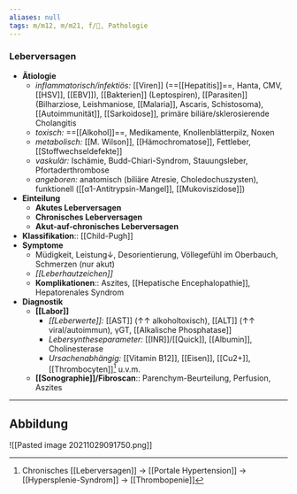 ```yaml
---
aliases: null
tags: m/m12, m/m21, f/💩, Pathologie
---
```

### Leberversagen
- **Ätiologie**
	- *inflammatorisch/infektiös:* [[Viren]] (==[[Hepatitis]]==, Hanta, CMV, [[HSV]], [[EBV]]), [[Bakterien]] (Leptospiren), [[Parasiten]] (Bilharziose, Leishmaniose, [[Malaria]], Ascaris, Schistosoma), [[Autoimmunität]], [[Sarkoidose]], primäre biliäre/sklerosierende Cholangitis
	- *toxisch:* ==[[Alkohol]]==, Medikamente, Knollenblätterpilz, Noxen
	- *metabolisch:* [[M. Wilson]], [[Hämochromatose]], Fettleber, [[Stoffwechseldefekte]]
	- *vaskulär:* Ischämie, Budd-Chiari-Syndrom, Stauungsleber, Pfortaderthrombose
	- *angeboren:* anatomisch (biliäre Atresie, Choledochuszysten), funktionell ([[α1-Antitrypsin-Mangel]], [[Mukoviszidose]])
- **Einteilung**
	- **Akutes Leberversagen**
	- **Chronisches Leberversagen**
	- **Akut-auf-chronisches Leberversagen**
- **Klassifikation**:: [[Child-Pugh]]
- **Symptome**
	- Müdigkeit, Leistung↓, Desorientierung, Völlegefühl im Oberbauch, Schmerzen (nur akut)
	- *[[Leberhautzeichen]]*
	- **Komplikationen**:: Aszites, [[Hepatische Encephalopathie]], Hepatorenales Syndrom
- **Diagnostik**
	- **[[Labor]]** 
		- *[[Leberwerte]]:* [[AST]] (↑↑ alkoholtoxisch), [[ALT]] (↑↑ viral/autoimmun), γGT, [[Alkalische Phosphatase]]
		- *Lebersyntheseparameter:* [[INR]]/[[Quick]], [[Albumin]], Cholinesterase
		- *Ursachenabhängig:* [[Vitamin B12]], [[Eisen]], [[Cu2+]], [[Thrombocyten]][^1] u.v.m.
	- **[[Sonographie]]/Fibroscan**:: Parenchym-Beurteilung, Perfusion, Aszites






---
## Abbildung
![[Pasted image 20211029091750.png]]


[^1]: Chronisches [[Leberversagen]] → [[Portale Hypertension]] → [[Hypersplenie-Syndrom]] →  [[Thrombopenie]]